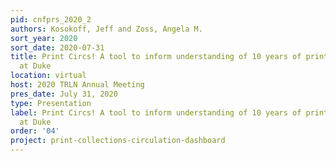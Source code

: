 ```yaml
---
pid: cnfprs_2020_2
authors: Kosokoff, Jeff and Zoss, Angela M.
sort_year: 2020
sort_date: 2020-07-31
title: Print Circs! A tool to inform understanding of 10 years of print acquisitions
  at Duke
location: virtual
host: 2020 TRLN Annual Meeting
pres_date: July 31, 2020
type: Presentation
label: Print Circs! A tool to inform understanding of 10 years of print acquisitions
  at Duke
order: '04'
project: print-collections-circulation-dashboard
---
```

